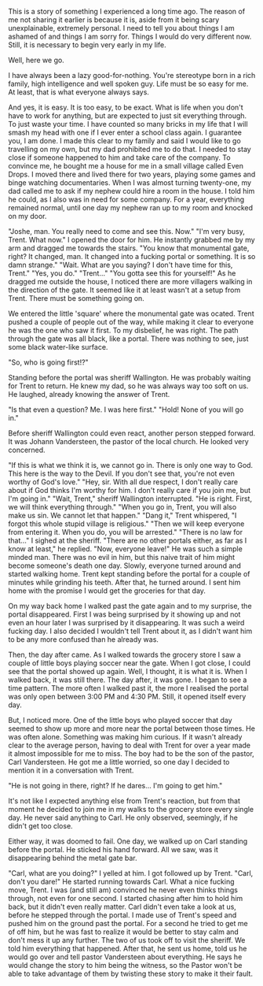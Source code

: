 This is a story of something I experienced a long time ago. The reason of me not sharing it earlier is because it is, aside from it being scary unexplainable, extremely personal. I need to tell you about things I am ashamed of and things I am sorry for. Things I would do very different now. Still, it is necessary to begin very early in my life. 

Well, here we go.

I have always been a lazy good-for-nothing. You're stereotype born in a rich family, high intelligence and well spoken guy. Life must be so easy for me. At least, that is what everyone always says. 

And yes, it is easy. It is too easy, to be exact. What is life when you don't have to work for anything, but are expected to just sit everything through. To just waste your time. I have counted so many bricks in my life that I will smash my head with one if I ever enter a school class again. I guarantee you, I am done. I made this clear to my family and said I would like to go travelling on my own, but my dad prohibited me to do that. I needed to stay close if someone happened to him and take care of the company. To convince me, he bought me a house for me in a small village called Even Drops. I moved there and lived there for two years, playing some games and binge watching documentaries. When I was almost turning twenty-one, my dad called me to ask if my nephew could hire a room in the house. I told him he could, as I also was in need for some company. For a year, everything remained normal, until one day my nephew ran up to my room and knocked on my door.

"Joshe, man. You really need to come and see this. Now."
"I'm very busy, Trent. What now." 
I opened the door for him. He instantly grabbed me by my arm and dragged me towards the stairs.
"You know that monumental gate, right? It changed, man. It changed into a fucking portal or something. It is so damn strange."
"Wait. What are you saying? I don't have time for this, Trent."
"Yes, you do."
"Trent..."
"You gotta see this for yourself!"
As he dragged me outside the house, I noticed there are more villagers walking in the direction of the gate. It seemed like it at least wasn't at a setup from Trent. There must be something going on.

We entered the little 'square' where the monumental gate was ocated. Trent pushed a couple of people out of the way, while making it clear to everyone he was the one who saw it first. To my disbelief, he was right. The path through the gate was all black, like a portal. There was nothing to see, just some black water-like surface.

"So, who is going first!?"

Standing before the portal was sheriff Wallington. He was probably waiting for Trent to return. He knew my dad, so he was always way too soft on us. He laughed, already knowing the answer of Trent.

"Is that even a question? Me. I was here first."
"Hold! None of you will go in."

Before sheriff Wallington could even react, another person stepped forward. It was Johann Vandersteen, the pastor of the local church. He looked very concerned.

"If this is what we think it is, we cannot go in. There is only one way to God. This here is the way to the Devil. If you don't see that, you're not even worthy of God's love."
"Hey, sir. With all due respect, I don't really care about if God thinks I'm worthy for him. I don't really care if you join me, but I'm going in."
"Wait, Trent," sheriff Wallington interrupted. "He is right. First, we will think everything through."
"When you go in, Trent, you will also make us sin. We cannot let that happen."
"Dang it," Trent whispered, "I forgot this whole stupid village is religious."
"Then we will keep everyone from entering it. When you do, you will be arrested."
"There is no law for that..." I sighed at the sheriff.
"There are no other portals either, as far as I know at least," he replied. "Now, everyone leave!"
He was such a simple minded man. There was no evil in him, but this naive trait of him might become someone's death one day. Slowly, everyone turned around and started walking home. Trent kept standing before the portal for a couple of minutes while grinding his teeth. After that, he turned around. I sent him home with the promise I would get the groceries for that day. 

On my way back home I walked past the gate again and to my surprise, the portal disappeared. First I was being surprised by it showing up and not even an hour later I was surprised by it disappearing. It was such a weird fucking day. I also decided I wouldn't tell Trent about it, as I didn't want him to be any more confused than he already was. 

Then, the day after came. As I walked towards the grocery store I saw a couple of little boys playing soccer near the gate. When I got close, I could see that the portal showed up again. Well, I thought, it is what it is. When I walked back, it was still there. The day after, it was gone. I began to see a time pattern. The more often I walked past it, the more I realised the portal was only open between 3:00 PM and 4:30 PM. Still, it opened itself every day.

But, I noticed more. One of the little boys who played soccer that day seemed to show up more and more near the portal between those times. He was often alone. Something was making him curious. If it wasn't already clear to the average person, having to deal with Trent for over a year made it almost impossible for me to miss. The boy had to be the son of the pastor, Carl Vandersteen. He got me a little worried, so one day I decided to mention it in a conversation with Trent.

"He is not going in there, right? If he dares... I'm going to get him."

It's not like I expected anything else from Trent's reaction, but from that moment he decided to join me in my walks to the grocery store every single day. He never said anything to Carl. He only observed, seemingly, if he didn't get too close.

Either way, it was doomed to fail. One day, we walked up on Carl standing before the portal. He sticked his hand forward. All we saw, was it disappearing behind the metal gate bar.

"Carl, what are you doing?" I yelled at him. 
I got followed up by Trent.
"Carl, don't you dare!"
He started running towards Carl. What a nice fucking move, Trent. I was (and still am) convinced he never even thinks things through, not even for one second. I started chasing after him to hold him back, but it didn't even really matter. Carl didn't even take a look at us, before he stepped through the portal. I made use of Trent's speed and pushed him on the ground past the portal. For a second he tried to get me of off him, but he was fast to realize it would be better to stay calm and don't mess it up any further. The two of us took off to visit the sheriff. We told him everything that happened. After that, he sent us home, told us he would go over and tell pastor Vandersteen about everything. He says he would change the story to him being the witness, so the Pastor won't be able to take advantage of them by twisting these story to make it their fault.